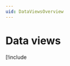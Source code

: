 ```yaml
---
uid: DataViewsOverview
---
```


# Data views

[!include[<title>](../../_includes/data-views.md)]

Understanding how the data view resolves into content is important both the user designing the data view and the user working with that view for data science. Data views provide extensive visibility into the data included in the view. The concept of "resolving" a data view is when the data view's queries and logic are executed to determine the data view's exact schema and content.

The collection(s) of OCS resources that a data view is based on is the result of one or more queries. Streams, assets, and other OCS resources are collectively known as _data items_. Properties from data items can be included in the data view as _fields_, as well as information about the data items (such as Id and Metadata).

There are two primary means of controlling how the data items are organized: 

- One or more field may be designated to *group* the data view, effectively grouping or partitioning the data items on some value.
- Within a set of fields, one field may be designated to *identify* or align the items.

Data view data is available in several formats, including JSON and CSV, with a user-specified range and granularity. Data is obtained by querying the REST API.

## Defining and refining a data view

There are several concepts and types used when defining data views. This is accomplished via the RESTful [data views API](xref:DataViewsAPIOverview). See the OCS documentation for greater detail on these concepts:

- [Define queries](xref:DataViewsQueries)
- [Define data field sets](xref:DataViewsFieldSets)
- [Group data items](xref:DataViewsGrouping)
- [Data view shape](xref:DataViewShape)

Data views are meant to be designed interactively. Each modification you make to a data view is likely to affect how the data view [resolves](xref:ResolvedDataView) into concrete information. The [resolved API resources](xref:ResolvedDataViewAPI) close the loop, showing you exactly what information is in the data view, and why.

Each data view can be individually [access-controlled](xref:DataViewsSecuringDataViews) using the [access control API resources](xref:DataViewsAccessControlAPI).

## Consuming a data view

[Data view data](xref:DataViewsQuickStartGetData) is available via queries to the RESTful data views [data API resource](xref:DataViewsDataAPI). 

To understand the source of each data field, inspect how the data view [resolved](xref:ResolvedDataView).
